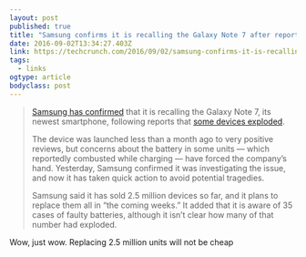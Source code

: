 ```yaml
---
layout: post 
published: true
title: "Samsung confirms it is recalling the Galaxy Note 7 after reports of explosions" 
date: 2016-09-02T13:34:27.403Z 
link: https://techcrunch.com/2016/09/02/samsung-confirms-it-is-recalling-the-galaxy-note-7-after-reports-of-explosions/ 
tags:
  - links
ogtype: article 
bodyclass: post 
---
```


> [Samsung has confirmed](https://news.samsung.com/global/statement-on-galaxy-note7) that it is recalling the Galaxy Note 7, its newest smartphone, following reports that [some devices exploded](https://techcrunch.com/2016/09/01/samsung-investigating-reports-of-galaxy-note-7-explosions/).
> 
> The device was launched less than a month ago to very positive reviews, but concerns about the battery in some units — which reportedly combusted while charging — have forced the company’s hand. Yesterday, Samsung confirmed it was investigating the issue, and now it has taken quick action to avoid potential tragedies.
> 
> Samsung said it has sold 2.5 million devices so far, and it plans to replace them all in “the coming weeks.” It added that it is aware of 35 cases of faulty batteries, although it isn’t clear how many of that number had exploded.

Wow, just wow. Replacing 2.5 million units will not be cheap
